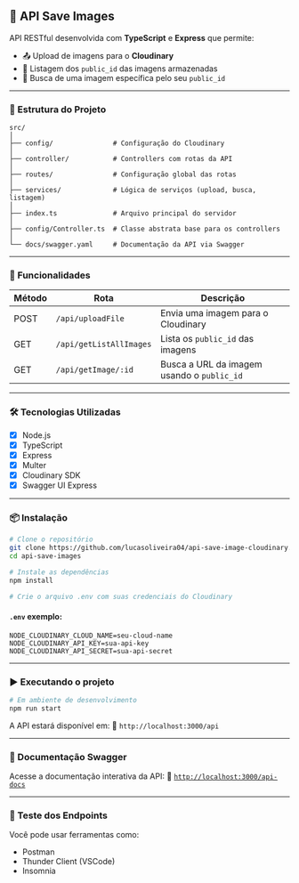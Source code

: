 ## 📸 API Save Images

API RESTful desenvolvida com **TypeScript** e **Express** que permite:

- 📤 Upload de imagens para o **Cloudinary**
- 📂 Listagem dos `public_id` das imagens armazenadas
- 🔎 Busca de uma imagem específica pelo seu `public_id`

---

### 📁 Estrutura do Projeto

```
src/
│
├── config/               # Configuração do Cloudinary
│
├── controller/           # Controllers com rotas da API
│
├── routes/               # Configuração global das rotas
│
├── services/             # Lógica de serviços (upload, busca, listagem)
│
├── index.ts              # Arquivo principal do servidor
│
├── config/Controller.ts  # Classe abstrata base para os controllers
│
└── docs/swagger.yaml     # Documentação da API via Swagger
```

---

### 🚀 Funcionalidades

| Método | Rota                    | Descrição                                  |
| ------ | ----------------------- | ------------------------------------------ |
| POST   | `/api/uploadFile`       | Envia uma imagem para o Cloudinary         |
| GET    | `/api/getListAllImages` | Lista os `public_id` das imagens           |
| GET    | `/api/getImage/:id`     | Busca a URL da imagem usando o `public_id` |

---

### 🛠️ Tecnologias Utilizadas

- [x] Node.js
- [x] TypeScript
- [x] Express
- [x] Multer
- [x] Cloudinary SDK
- [x] Swagger UI Express

---

### 📦 Instalação

```bash
# Clone o repositório
git clone https://github.com/lucasoliveira04/api-save-image-cloudinary.git
cd api-save-images

# Instale as dependências
npm install

# Crie o arquivo .env com suas credenciais do Cloudinary
```

#### `.env` exemplo:

```
NODE_CLOUDINARY_CLOUD_NAME=seu-cloud-name
NODE_CLOUDINARY_API_KEY=sua-api-key
NODE_CLOUDINARY_API_SECRET=sua-api-secret
```

---

### ▶️ Executando o projeto

```bash
# Em ambiente de desenvolvimento
npm run start
```

A API estará disponível em:
📍 `http://localhost:3000/api`

---

### 📑 Documentação Swagger

Acesse a documentação interativa da API:
📎 [`http://localhost:3000/api-docs`](http://localhost:3000/api-docs)

---

### 🧪 Teste dos Endpoints

Você pode usar ferramentas como:

- Postman
- Thunder Client (VSCode)
- Insomnia
